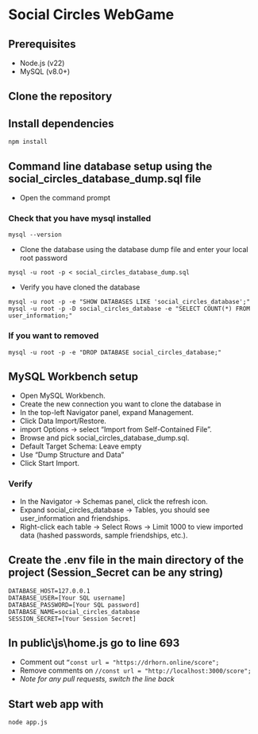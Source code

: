 # Social Circles WebGame

## Prerequisites

* Node.js (v22)
* MySQL (v8.0+)

## Clone the repository

## Install dependencies

```
npm install  
```

## Command line database setup using the social\_circles\_database\_dump.sql file

* Open the command prompt

### Check that you have mysql installed

```
mysql --version  
```

* Clone the database using the database dump file and enter your local root password

```
mysql -u root -p < social_circles_database_dump.sql  
```

* Verify you have cloned the database

```
mysql -u root -p -e "SHOW DATABASES LIKE 'social_circles_database';"  
mysql -u root -p -D social_circles_database -e "SELECT COUNT(*) FROM user_information;"  
```

### If you want to removed

```
mysql -u root -p -e "DROP DATABASE social_circles_database;"  
```

## MySQL Workbench setup

* Open MySQL Workbench.
* Create the new connection you want to clone the database in
* In the top-left Navigator panel, expand Management.
* Click Data Import/Restore.
* import Options -> select “Import from Self-Contained File”.
* Browse and pick social\_circles\_database\_dump.sql.
* Default Target Schema: Leave empty
* Use “Dump Structure and Data”
* Click Start Import.

### Verify

* In the Navigator -> Schemas panel, click the refresh icon.
* Expand social\_circles\_database -> Tables,  you should see user\_information and friendships.
* Right-click each table -> Select Rows -> Limit 1000 to view imported data (hashed passwords, sample friendships, etc.).

## Create the .env file in the main directory of the project (Session\_Secret can be any string)

```
DATABASE_HOST=127.0.0.1  
DATABASE_USER=[Your SQL username]  
DATABASE_PASSWORD=[Your SQL password]  
DATABASE_NAME=social_circles_database  
SESSION_SECRET=[Your Session Secret]  
```

## In public\js\home.js go to line 693

* Comment out `“const url = "https://drhorn.online/score";`
* Remove comments on `//const url = "http://localhost:3000/score";`
* *Note for any pull requests, switch the line back*

## Start web app with

```
node app.js  
```
